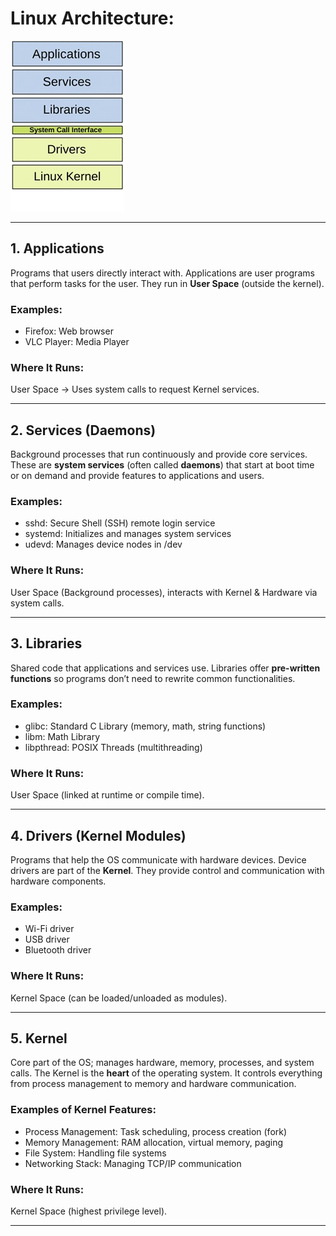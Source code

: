 
#  Linux Architecture:

![Linux Architecture](/Images/linux_architecture.jpg)

---

##  **1. Applications**

Programs that users directly interact with.
Applications are user programs that perform tasks for the user. They run in **User Space** (outside the kernel).

###  **Examples:**

- Firefox: Web browser  
- VLC Player: Media Player  
 

###  **Where It Runs:**

User Space → Uses system calls to request Kernel services.

---

##  **2. Services (Daemons)**

Background processes that run continuously and provide core services.
These are **system services** (often called **daemons**) that start at boot time or on demand and provide features to applications and users.

###  **Examples:**

- sshd: Secure Shell (SSH) remote login service  
- systemd: Initializes and manages system services 
- udevd:  Manages device nodes in /dev

###  **Where It Runs:**

User Space (Background processes), interacts with Kernel & Hardware via system calls.

---

##  **3. Libraries**

Shared code that applications and services use.
Libraries offer **pre-written functions** so programs don’t need to rewrite common functionalities.

###  **Examples:**

- glibc: Standard C Library (memory, math, string functions)    
- libm: Math Library  
- libpthread: POSIX Threads (multithreading)  

###  **Where It Runs:**

User Space (linked at runtime or compile time).

---

##  **4. Drivers (Kernel Modules)**

Programs that help the OS communicate with hardware devices.
Device drivers are part of the **Kernel**. They provide control and communication with hardware components.

###  **Examples:**
  
- Wi-Fi driver
- USB driver 
- Bluetooth driver

###  **Where It Runs:**

Kernel Space (can be loaded/unloaded as modules).

---

## **5. Kernel**

Core part of the OS; manages hardware, memory, processes, and system calls.
The Kernel is the **heart** of the operating system. It controls everything from process management to memory and hardware communication.

###  **Examples of Kernel Features:**

- Process Management: Task scheduling, process creation (fork)  
- Memory Management: RAM allocation, virtual memory, paging  
- File System: Handling file systems  
- Networking Stack: Managing TCP/IP communication  

###  **Where It Runs:**

Kernel Space (highest privilege level).

---


